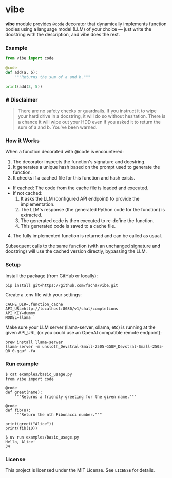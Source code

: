 # vibe

**vibe** module provides `@code` decorator that dynamically implements function bodies using a language model (LLM) of your choice — just write the docstring with the description, and vibe does the rest.

### Example

```python
from vibe import code

@code
def add(a, b):
    """Returns the sum of a and b."""

print(add(3, 5))
```

### 🔥 Disclaimer
> There are no safety checks or guardrails. If you instruct it to wipe your hard drive in a docstring, it will do so without hesitation. There is a chance it will wipe out your HDD even if you asked it to return the sum of a and b. You've been warned.

### How it Works
When a function decorated with @code is encountered:

1. The decorator inspects the function's signature and docstring.
2. It generates a unique hash based on the prompt used to generate the function.
3. It checks if a cached file for this function and hash exists.
  * If cached: The code from the cache file is loaded and executed.
  * If not cached:
      1. It asks the LLM (configured API endpoint) to provide the implementation.
      2. The LLM's response (the generated Python code for the function) is extracted.
      3. The generated code is then executed to re-define the function.
      4. This generated code is saved to a cache file.
4. The fully implemented function is returned and can be called as usual.

Subsequent calls to the same function (with an unchanged signature and docstring) will use the cached version directly, bypassing the LLM.

### Setup

Install the package (from GitHub or locally):

```
pip install git+https://github.com/facha/vibe.git
```
Create a .env file with your settings:

```
CACHE_DIR=.function_cache
API_URL=http://localhost:8080/v1/chat/completions
API_KEY=dummy
MODEL=llama
```
Make sure your LLM server (llama-server, ollama, etc) is running at the given API_URL (or you could use an OpenAI compatible remote endpoint):

```
brew install llama-server
llama-server -m unsloth_Devstral-Small-2505-GGUF_Devstral-Small-2505-Q8_0.gguf -fa
```

### Run example
```
$ cat examples/basic_usage.py
from vibe import code

@code
def greet(name):
    """Returns a friendly greeting for the given name."""

@code
def fib(n):
    """Return the nth Fibonacci number."""

print(greet("Alice"))
print(fib(10))
```
```
$ uv run examples/basic_usage.py 
Hello, Alice!
34
```

### License

This project is licensed under the MIT License. See `LICENSE` for details.
